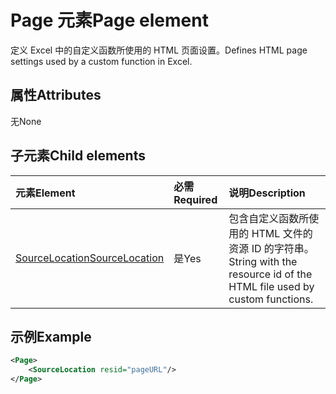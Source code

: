 # <a name="page-element"></a><span data-ttu-id="97abb-101">Page 元素</span><span class="sxs-lookup"><span data-stu-id="97abb-101">Page element</span></span>

<span data-ttu-id="97abb-102">定义 Excel 中的自定义函数所使用的 HTML 页面设置。</span><span class="sxs-lookup"><span data-stu-id="97abb-102">Defines HTML page settings used by a custom function in Excel.</span></span>

## <a name="attributes"></a><span data-ttu-id="97abb-103">属性</span><span class="sxs-lookup"><span data-stu-id="97abb-103">Attributes</span></span>

<span data-ttu-id="97abb-104">无</span><span class="sxs-lookup"><span data-stu-id="97abb-104">None</span></span>

## <a name="child-elements"></a><span data-ttu-id="97abb-105">子元素</span><span class="sxs-lookup"><span data-stu-id="97abb-105">Child elements</span></span>

|  <span data-ttu-id="97abb-106">元素</span><span class="sxs-lookup"><span data-stu-id="97abb-106">Element</span></span>  |  <span data-ttu-id="97abb-107">必需</span><span class="sxs-lookup"><span data-stu-id="97abb-107">Required</span></span>  |  <span data-ttu-id="97abb-108">说明</span><span class="sxs-lookup"><span data-stu-id="97abb-108">Description</span></span>  |
|:-----|:-----|:-----|
|  [<span data-ttu-id="97abb-109">SourceLocation</span><span class="sxs-lookup"><span data-stu-id="97abb-109">SourceLocation</span></span>](customfunctionssourcelocation.md)  |  <span data-ttu-id="97abb-110">是</span><span class="sxs-lookup"><span data-stu-id="97abb-110">Yes</span></span>  | <span data-ttu-id="97abb-111">包含自定义函数所使用的 HTML 文件的资源 ID 的字符串。</span><span class="sxs-lookup"><span data-stu-id="97abb-111">String with the resource id of the HTML file used by custom functions.</span></span> |

## <a name="example"></a><span data-ttu-id="97abb-112">示例</span><span class="sxs-lookup"><span data-stu-id="97abb-112">Example</span></span>

```xml
<Page>
    <SourceLocation resid="pageURL"/>
</Page>
```

